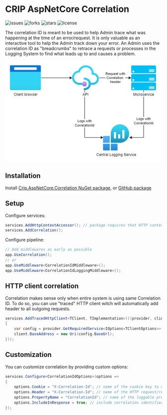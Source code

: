 # CRIP AspNetCore Correlation

![issues](https://img.shields.io/github/issues/crip-home/Crip.AspNetCore.Correlation?style=for-the-badge&logo=appveyor)
![forks](https://img.shields.io/github/forks/crip-home/Crip.AspNetCore.Correlation?style=for-the-badge&logo=appveyor)
![stars](https://img.shields.io/github/stars/crip-home/Crip.AspNetCore.Correlation?style=for-the-badge&logo=appveyor)
![license](https://img.shields.io/github/license/crip-home/Crip.AspNetCore.Correlation?style=for-the-badge&logo=appveyor)

The correlation ID is meant to be used to help Admin trace what was happening at the time of an error/request. It
is only valuable as an interactive tool to help the Admin track down your error. An Admin uses the correlation ID as
"breadcrumbs" to retrace a requests or processes in the Logging System to find what leads up to
and causes a problem.

![Correlation usage diagram](correlation.drawio.png)

## Installation

Install [Crip.AspNetCore.Correlation NuGet package](https://www.nuget.org/packages/Crip.AspNetCore.Correlation),
or [GitHub package](https://github.com/orgs/crip-home/packages?repo_name=Crip.AspNetCore.Correlation)

## Setup

Configure services:

```csharp
services.AddHttpContextAccessor(); // package requires that HTTP context accessor is available
services.AddCorrelation();
```

Configure pipeline:

```csharp
// Add middlewares as early as possible
app.UseCorrelation();
// or
app.UseMiddleware<CorrelationIdMiddleware>();
app.UseMiddleware<CorrelationIdLoggingMiddleware>();
```

## HTTP client correlation

Correlation makes sense only when entire system is using same Correlation ID. To do so, you can use "traced" HTTP client
witch will automatically add header to all outgoing requests.

```csharp
services.AddTracedHttpClient<TClient, TImplementation>(((provider, client) =>
{
    var config = provider.GetRequiredService<IOptions<TClientOptions>>().Value;
    client.BaseAddress = new Uri(config.BaseUrl);
}));
```

## Customization

You can customize correlation by providing custom options:

```csharp
services.Configure<CorrelationIdOptions>(options =>
{
    options.Cookie = "X-Correlation-Id"; // name of the cookie key to use as correlation identifier
    options.Header = "X-Correlation-Id"; // name of the HTTP request/response header
    options.PropertyName = "CorrelationId"; // name of the loggable property
    options.IncludeInResponse = true; // include correlation identifier header in responses
});
```
